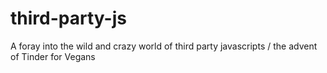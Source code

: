 # third-party-js
A foray into the wild and crazy world of third party javascripts / the advent of Tinder for Vegans
